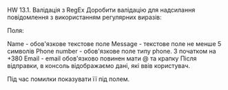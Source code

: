 HW 13.1. Валідація з RegEx
Доробити валідацію для надсилання повідомлення з використанням регулярних виразів:

Поля:

Name - обов'язкове текстове поле
Message - текстове поле не менше 5 символів
Phone number - обов'язкове поле типу phone. З початком на +380
Email - email обов'язково повинен мати @ та крапку
Після відправки, в консоль відображаємо дані, які ввів користувач.

Під час помилки показувати її під полем.
